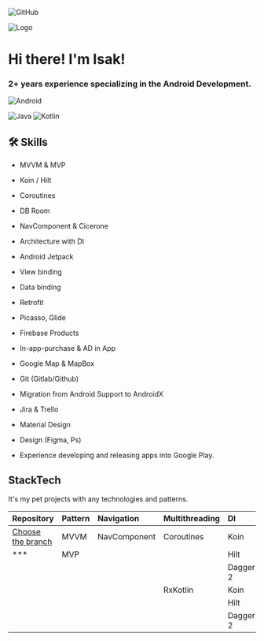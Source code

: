 ![GitHub](https://img.shields.io/badge/github-%23121011.svg?style=for-the-badge&logo=github&logoColor=white)

![Logo](https://user-images.githubusercontent.com/52753194/141319610-193463ad-be04-48b9-8fba-d5aac9ba88e4.png)

# Hi there! I'm Isak!



### 2+ years experience specializing in the Android Development. 
![Android](https://img.shields.io/badge/Android-3DDC84?style=for-the-badge&logo=android&logoColor=white)

![Java](https://img.shields.io/badge/java-%23ED8B00.svg?style=for-the-badge&logo=java&logoColor=white) ![Kotlin](https://img.shields.io/badge/kotlin-%230095D5.svg?style=for-the-badge&logo=kotlin&logoColor=white)


## 🛠 Skills

- MVVM & MVP
- Koin / Hilt
- Coroutines
- DB Room
- NavComponent & Cicerone

- Architecture with DI
- Android Jetpack
- View binding
- Data binding

- Retrofit
- Picasso, Glide

- Firebase Products
- In-app-purchase & AD in App
- Google Map & MapBox
- Git (Gitlab/Github)

- Migration from Android Support to AndroidX

- Jira & Trello

- Material Design
- Design (Figma, Ps)

- Experience developing and releasing apps into Google Play.





## StackTech 
It's my pet projects with any technologies and patterns.



| Repository| Pattern  | Navigation              | Multithreading | DI              |
| :-------- | :--------| :-----------            | :-----------   | :-----------    |
|[Choose the branch](https://github.com/dzhumaliev/Pet_NewsApp)      | MVVM     |   NavComponent          |   Coroutines   | Koin            |
| ***       | MVP      |                         |                | Hilt            |
|           |          |                         |                | Dagger 2        |
|           |          |                         |   RxKotlin     | Koin            |
|           |          |                         |                | Hilt            |
|           |          |                         |                | Dagger 2        |

<!-- 

| Repository| Pattern  | Navigation              | Multithreading | DI              |
| :-------- | :--------| :-----------            | :-----------   | :-----------    |
| ***       |   MVVM   |   Cicerone              |   Coroutines   | Koin            |
| ***       |   MVP    |                         |                | Hilt            |
|           |          |                         |                | Dagger 2        |
|           |          |                         |   RxKotlin     | Koin            |
|           |          |                         |                | Hilt            |
|           |          |                         |                | Dagger 2        |

| Repository| Pattern  | Navigation              | Multithreading | DI              |
| :-------- | :--------| :-----------            | :-----------   | :-----------    |
| ***       |  MVVM    | Activities / FragTrans  |   Coroutines   | Koin            |
| ***       |  MVP     |                         |                | Hilt            |
|           |          |                         |                | Dagger 2        |
|           |          |                         |   RxKotlin     | Koin            |
|           |          |                         |                | Hilt            |
|           |          |                         |                | Dagger 2        |

-->






<!-- ![Telegram](https://img.shields.io/badge/Telegram-2CA5E0?style=for-the-badge&logo=telegram&logoColor=white) -->





